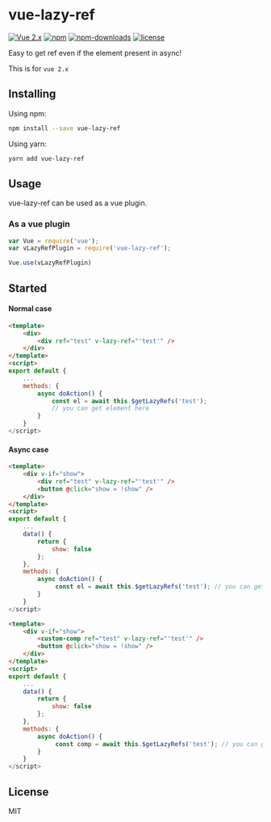 # vue-lazy-ref

[![Vue 2.x](https://img.shields.io/badge/Vue-2.x-brightgreen.svg)](https://vuejs.org/v2/guide/)
[![npm](https://img.shields.io/npm/v/vue-scrollto.svg)](https://www.npmjs.com/package/vue-lazy-ref)
[![npm-downloads](https://img.shields.io/npm/dm/vue-scrollto.svg)](https://www.npmjs.com/package/vue-lazy-ref)
[![license](https://img.shields.io/github/license/mashape/apistatus.svg)](https://github.com/gcaaa31928/vue-lazy-ref/blob/master/LICENSE)

Easy to get ref even if the element present in async!

This is for `vue 2.x`

## Installing

Using npm:
```bash
npm install --save vue-lazy-ref
```

Using yarn:
```bash
yarn add vue-lazy-ref
```

## Usage

vue-lazy-ref can be used as a vue plugin.

### As a vue plugin
```js
var Vue = require('vue');
var vLazyRefPlugin = require('vue-lazy-ref');

Vue.use(vLazyRefPlugin)
```

## Started 

#### Normal case
```html
<template>
	<div>
		<div ref="test" v-lazy-ref="'test'" />
	</div>
</template>
<script>
export default {
	...
	methods: {
		async doAction() {
			const el = await this.$getLazyRefs('test');
			// you can get element here
		}
	}
</script>
```

#### Async case
```html
<template>
	<div v-if="show">
		<div ref="test" v-lazy-ref="'test'" />
		<button @click="show = !show" />
	</div>
</template>
<script>
export default {
	...
	data() {
		return {
			show: false
		};
	},
	methods: {
		async doAction() {
			 const el = await this.$getLazyRefs('test'); // you can get element here when element is present
		}
	}
</script>
```

```html
<template>
	<div v-if="show">
		<custom-comp ref="test" v-lazy-ref="'test'" />
		<button @click="show = !show" />
	</div>
</template>
<script>
export default {
	...
	data() {
		return {
			show: false
		};
	},
	methods: {
		async doAction() {
			 const comp = await this.$getLazyRefs('test'); // you can get component here when component is present
		}
	}
</script>
```

## License

MIT
